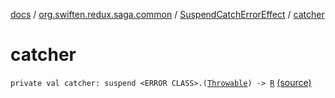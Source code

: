 [docs](../../index.md) / [org.swiften.redux.saga.common](../index.md) / [SuspendCatchErrorEffect](index.md) / [catcher](./catcher.md)

# catcher

`private val catcher: suspend <ERROR CLASS>.(`[`Throwable`](https://kotlinlang.org/api/latest/jvm/stdlib/kotlin/-throwable/index.html)`) -> `[`R`](index.md#R) [(source)](https://github.com/protoman92/KotlinRedux/tree/master/common/common-saga/src/main/kotlin/org/swiften/redux/saga/common/CatchErrorEffect.kt#L23)